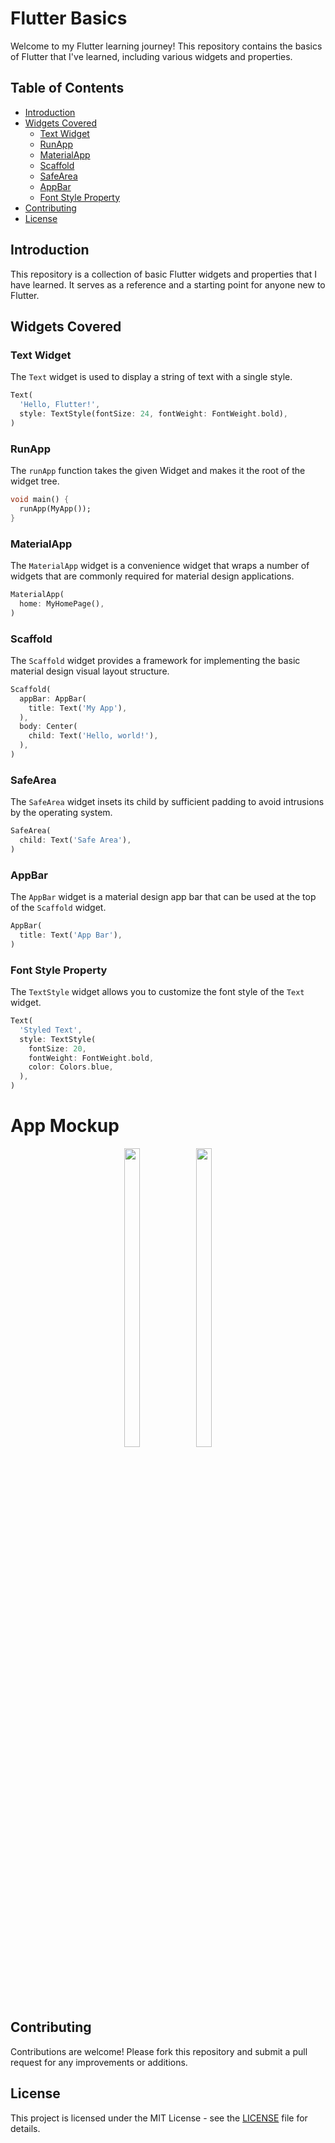 # Flutter Basics

Welcome to my Flutter learning journey! This repository contains the basics of Flutter that I've learned, including various widgets and properties.

## Table of Contents

- [Introduction](#introduction)
- [Widgets Covered](#widgets-covered)
  - [Text Widget](#text-widget)
  - [RunApp](#runapp)
  - [MaterialApp](#materialapp)
  - [Scaffold](#scaffold)
  - [SafeArea](#safearea)
  - [AppBar](#appbar)
  - [Font Style Property](#font-style-property)
- [Contributing](#contributing)
- [License](#license)

## Introduction

This repository is a collection of basic Flutter widgets and properties that I have learned. It serves as a reference and a starting point for anyone new to Flutter.

## Widgets Covered

### Text Widget

The `Text` widget is used to display a string of text with a single style.

```dart
Text(
  'Hello, Flutter!',
  style: TextStyle(fontSize: 24, fontWeight: FontWeight.bold),
)
```

### RunApp

The `runApp` function takes the given Widget and makes it the root of the widget tree.

```dart
void main() {
  runApp(MyApp());
}
```

### MaterialApp

The `MaterialApp` widget is a convenience widget that wraps a number of widgets that are commonly required for material design applications.

```dart
MaterialApp(
  home: MyHomePage(),
)
```

### Scaffold

The `Scaffold` widget provides a framework for implementing the basic material design visual layout structure.

```dart
Scaffold(
  appBar: AppBar(
    title: Text('My App'),
  ),
  body: Center(
    child: Text('Hello, world!'),
  ),
)
```

### SafeArea

The `SafeArea` widget insets its child by sufficient padding to avoid intrusions by the operating system.

```dart
SafeArea(
  child: Text('Safe Area'),
)
```

### AppBar

The `AppBar` widget is a material design app bar that can be used at the top of the `Scaffold` widget.

```dart
AppBar(
  title: Text('App Bar'),
)
```

### Font Style Property

The `TextStyle` widget allows you to customize the font style of the `Text` widget.

```dart
Text(
  'Styled Text',
  style: TextStyle(
    fontSize: 20,
    fontWeight: FontWeight.bold,
    color: Colors.blue,
  ),
)
```

# App Mockup

<p align = "center">
  <img src = "https://github.com/deeppatel2610/list_of_fruits/assets/156797002/1654188d-d103-424b-8f39-16725090b002" width=22% height=35%>
  <img src = "https://github.com/deeppatel2610/rad_and_white/assets/156797002/f86a9e6b-bb0f-44e4-bd98-454606d6096c" width=22% height=35%>
</p>

## Contributing

Contributions are welcome! Please fork this repository and submit a pull request for any improvements or additions.

## License

This project is licensed under the MIT License - see the [LICENSE](LICENSE) file for details.
